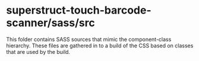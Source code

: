 # superstruct-touch-barcode-scanner/sass/src

This folder contains SASS sources that mimic the component-class hierarchy. These files
are gathered in to a build of the CSS based on classes that are used by the build.
